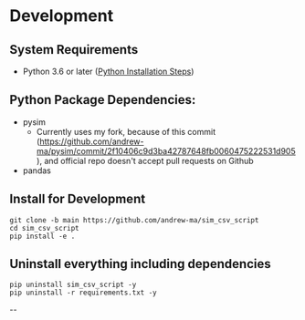 # Development

## System Requirements
* Python 3.6 or later ([Python Installation Steps](python-installation.md))

## Python Package Dependencies:
* pysim
    * Currently uses my fork, because of this commit (https://github.com/andrew-ma/pysim/commit/2f10406c9d3ba42787648fb0060475222531d905), and official repo doesn't accept pull requests on Github
* pandas

## Install for Development
```
git clone -b main https://github.com/andrew-ma/sim_csv_script
cd sim_csv_script
pip install -e .
```

## Uninstall everything including dependencies
```
pip uninstall sim_csv_script -y
pip uninstall -r requirements.txt -y
```

--